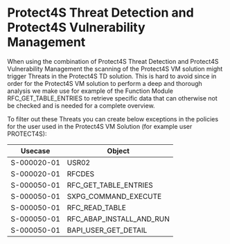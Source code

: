 # Protect4S Threat Detection and Protect4S Vulnerability Management

When using the combination of Protect4S Threat Detection and Protect4S Vulnerability Management the scanning of the Protect4S VM solution might trigger Threats in the Protect4S TD solution. This is hard to avoid since in order for the Protect4S VM solution to perform a deep and thorough analysis we make use for example of the Function Module RFC\_GET\_TABLE\_ENTRIES to retrieve specific data that can otherwise not be checked and is needed for a complete overview.&#x20;

To filter out these Threats you can create below exceptions in the policies for the user used in the Protect4S VM Solution (for example user PROTECT4S):



| Usecase     | Object                       |
| ----------- | ---------------------------- |
| S-000020-01 | USR02                        |
| S-000020-01 | RFCDES                       |
| S-000050-01 | RFC\_GET\_TABLE\_ENTRIES     |
| S-000050-01 | SXPG\_COMMAND\_EXECUTE       |
| S-000050-01 | RFC\_READ\_TABLE             |
| S-000050-01 | RFC\_ABAP\_INSTALL\_AND\_RUN |
| S-000050-01 | BAPI\_USER\_GET\_DETAIL      |

